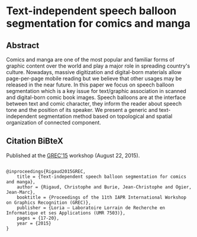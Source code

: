 Text-independent speech balloon segmentation for comics and manga
===============================================
   
Abstract
------------------------------------------------
Comics and manga are one of the most popular and familiar forms of graphic content over the world and play a major role in spreading country's culture. Nowadays, massive digitization and digital-born materials allow page-per-page mobile reading but we believe that other usages may be released in the near future. In this paper we focus on speech balloon segmentation which is a key issue for text/graphic association in scanned and digital-born comic book images. Speech balloons are at the interface between text and comic character, they inform the reader about speech tone and the position of its speaker. We present a generic and text-independent segmentation method based on topological and spatial organization of connected component.


Citation BiBteX
-------------------------------------------------
Published at the [GREC'15](http://grec2015.loria.fr/?page_id=146 "Accepted papers") workshop (August 22, 2015).
<pre><code>
@inproceedings{Rigaud2015GREC,
	title = {Text-independent speech balloon segmentation for comics and manga},
	author = {Rigaud, Christophe and Burie, Jean-Christophe and Ogier, Jean-Marc},
	booktitle = {Proceedings of the 11th IAPR International Workshop on Graphics Recognition (GREC)},
	publisher = {Loria – Laboratoire Lorrain de Recherche en Informatique et ses Applications (UMR 7503)},
	pages = {17-20},
	year = {2015}
}
</code></pre>

